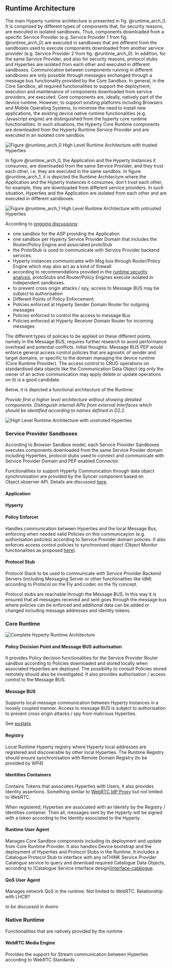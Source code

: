 ## Runtime Architecture

The main Hyperty runtime architecture is presented in fig. @runtime_arch_0. It is comprised by different types of components that, for security reasons, are executed in isolated sandboxes. Thus, components downloaded from a specific Service Provider (e.g. Service Provider 1 from fig. @runtime_arch_0) are executed in sandboxes that are different from the sandboxes used to execute components downloaded from another service provider (e.g. Service Provider 2 from fig. @runtime_arch_0). In addition, for the same Service Provider, and also for security reasons, protocol stubs and Hyperties are isolated from each other and executed in different sandboxes. Communication between components running in different sandboxes are only possible through messages exchanged through a message bus functionality provided by the Core Sandbox. In general, in the Core Sandbox, all required functionalities to support the deployment, execution and maintenance of components downloaded from service providers, are executed. Core components are, ideally, natively part of the device runtime. However, to support existing platforms including Browsers and Mobile Operating Systems, to minimise the need to install new applications, the existing device native runtime functionalities (e.g. Javascript engine) are distinguished from the hyperty core runtime functionalities. In such situations, the Hyperty Core Runtime components are downloaded from the Hyperty Runtime Service Provider and are executed in an isolated core sandbox.

![Figure @runtime_arch_0 High Level Runtime Architecture with trusted Hyperties](Runtime_Architecture_high_level_simple.png)

In figure @runtime_arch_0, the Application and the Hyperty Instances it  consumes, are downloaded from the same Service Provider, and they trust each other, i.e. they are executed in the same sandbox. In figure @runtime_arch_1, it is depicted the Runtime Architectyre where the Application and the Hyperty Instances it consumes, don't trust each other, for example, they are downloaded from different service providers. In such situation, Hyperties and the Application are isolated from each other and are executed in different sandboxes.

![Figure @runtime_arch_1 High Level Runtime Architecture with untrusted Hyperties](Runtime_Architecture_high_level_simple.png)

According to [ongoing discussions](https://github.com/reTHINK-project/core-framework/issues/41):
* one sandbox for the ASP providing the Application
* one sandbox per Hyperty Service Provider Domain that includes the Router/Policy Engine and associated protoStub
* the ProtoStub is used to communicate with Service Provider backend services.
* Hyperty instances communicates with Msg bus through Router/Policy Engine which may also act as a kind of firewall
* according to recommendations provided in the [runtime security analysis](securityanalysis.md), protoStubs and Router/Policy Engines execute isolated in independent sandboxes.
* to prevent cross origin attacks / spy, access to Message BUS may be subject to authorisation
* Different Points of Policy Enforcement:
 * Policies enforced at Hyperty Sender Domain Router for outgoing messages
 * Policies enforced to control the access to message Bus
 * Policies enforced at Hyperty Receiver Domain Router for incoming messages

 The different types of policies to be applied on these different points, namely in the Message BUS, requires further research to avoid performance overhead and potential conflicts. Initial thoughts:
 Message BUS PEP would enforce general access control policies that are agnostic of sender and target domains, or specific to the domain managing the device runtime (Core Runtime Provider). The access control to CRUD operations on standardised data objects like the Communication Data Object (eg only the owner of an active communication may apply delete or update operations on it) is a good candidate.

Below, it is depicted a functional architecture of the Runtime:

*Provide first a higher level architecture without showing detailed components. Distinguish internal APIs from external Interfaces which should be identified according to names defined in D2.2.*




![High Level Runtime Architecture with unstruted Hyperties](Runtime_Architecture_high_level.png)

### Service Provider Sandboxes

According to Browser Sandbox model, each Service Provider Sandboxes executes components downloaded from the same Service Povider domain including Hyperties, protocol stubs used to connect and communicate with Service Provider Domain and PEP enabled Connector. 

Functionalities to support Hyperty Communication through data object synchronisation are provided by the Syncer component based on Object.observer API. Details are discussed [here](https://github.com/reTHINK-project/architecture/blob/master/docs/datamodel/data-synch/readme.md).

#### Application



#### Hyperty



#### Policy Enforcer

Handles communication between Hyperties and the local Message Bus, enforcing when needed valid Policies on this communicayion (e.g. authorisation policies) according to Service Provider domain policies. It also enforces access control policies to synchronised object (Object Monitor functionalities as proposed [here](https://github.com/reTHINK-project/architecture/issues/52)).

#### Protocol Stub

Protocol Stack to be used to communicate with Service Provider Backend Servers (including Messaging Server or other functionalities like IdM) according to Protocol on the Fly and codec on the fly concept.

Protocol stubs are reachable through the Message BUS. In this way it is ensured that all messages received and sent goes through the message bus where policies can be enforced and additional data can be added or changed including message addresses and identity tokens.


### Core Runtime

![Complete Hyperty Runtime Architecture](Runtime_Architecture_complete.png)


#### Policy Decision Point and Message BUS authorisation

It provides Policy decision functionalities for the Service Provider Router sandbox according to Policies downloaded and stored locally when associated Hyperties are deployed. The possibility to consult Policies stored remotely should also be investigated. It also provides authorisation / access control to the Message BUS.

#### Message BUS

Supports local message communication between Hyperty Instances in a loosely coupled manner. Access to message BUS is subject to authorisation to prevent cross origin attacks / spy from malicious Hyperties.

See [postaljs](https://github.com/postaljs/postal.js)

#### Registry

Local Runtime Hyperty registry where Hyperty local addresses are registered and discoverable by other local Hyperties. The Runtime Registry should ensure synchronisation with Remote Domain Registry (to be provided by WP4)

#### Identities Containers

Contains Tokens that associates Hyperties with Users, it also provides Identity assertions. Something similar to [WebRTC IdP Proxy](http://w3c.github.io/webrtc-pc/#identity) but not limited to WebRTC.

When registered, Hyperties are associated with an Identity by the Registry / Identities container. Then all, messages sent by the Hyperty will be signed with a token according to the Identity associated to the Hyperty. 


#### Runtime User Agent

Manages Core Sandbox components including its deployment and update from Core Runtime Provider. It also handles Device bootstrap and the deployment of Hyperties and Protocol Stubs in the Runtime. It includes a Catalogue Protocol Stub to interface with any reTHINK Service Provider Catalogue service to query and download required Catalogue Data Objects, according to [Catalogue Service interface design][interface-catalogue](https://github.com/reTHINK-project/architecture/blob/master/docs/interface-design/Interface-Design.md#73-catalogue-interface).

#### QoS User Agent

Manages network QoS in the runtime. Not limited to WebRTC. Relationship with LHCB?

*to be discussed in Aveiro*

### Native Runtime

Functionalities that are natively provided by the runtime.

#### WebRTC Media Engine

Provides the support for Stream communication between Hyperties according to WebRTC Standards.


